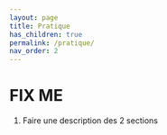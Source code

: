 ```yaml
---
layout: page
title: Pratique
has_children: true
permalink: /pratique/
nav_order: 2
---
```

# FIX ME

1. Faire une description des 2 sections